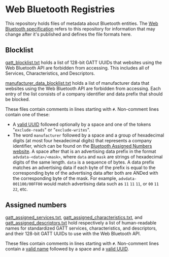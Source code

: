 # Web Bluetooth Registries

This repository holds files of metadata about Bluetooth entities. The
[Web Bluetooth specification](https://github.com/WebBluetoothCG/registries)
refers to this repository for information that may change after it's published
and defines the file formats here.

## Blocklist

[gatt_blocklist.txt](/gatt_blocklist.txt)
holds a list of 128-bit GATT UUIDs that
websites using the Web Bluetooth API are forbidden from accessing.
This includes all of Services, Characteristics, and Descriptors.

[manufacturer_data_blocklist.txt](/manufacturer_data_blocklist.txt)
holds a list of manufacturer data that websites using the Web Bluetooth API are forbidden from accessing.
Each entry of the list consists of a company identifier and data prefix that should be blocked.

These files contain comments in lines starting with `#`.
Non-comment lines contain one of these:
  * A [valid UUID](https://webbluetoothcg.github.io/web-bluetooth/#valid-uuid)
followed optionally by a space and one of the tokens "`exclude-reads`" or "`exclude-writes`".
  *  The word `manufacturer` followed by a space and a group of hexadecimal digits (at most four
  hexadecimal digits) that represents a company identifier, which can be found on the
  [Bluetooth Assigned Numbers website](https://www.bluetooth.com/specifications/assigned-numbers).
  A space after that is an advertising data prefix in the format `advdata-<data>/<mask>`, where
  `data` and `mask` are strings of hexadecimal digits of the same length. `data` is a sequence of bytes.
  A data prefix matches an advertising data if each byte of the prefix is equal to the corresponding byte
  of the advertising data after both are ANDed with the corresponding byte of the mask. For example,
  `advdata-001100/00FF00` would match advertising data such as `11` `11` `11`, or `00` `11` `22`, etc.

## Assigned numbers

[gatt_assigned_services.txt](/gatt_assigned_services.txt),
[gatt_assigned_characteristics.txt](/gatt_assigned_characteristics.txt), and
[gatt_assigned_descriptors.txt](/gatt_assigned_descriptors.txt) hold
respectively a list of human-readable names for standardized GATT services,
characteristics, and descriptors, and their 128-bit GATT UUIDs to use with the
Web Bluetooth API.

These files contain comments in lines starting with `#`. Non-comment lines
contain a [valid
name](https://webbluetoothcg.github.io/web-bluetooth/#valid-name) followed by a
space and a [valid
UUID](https://webbluetoothcg.github.io/web-bluetooth/#valid-uuid).